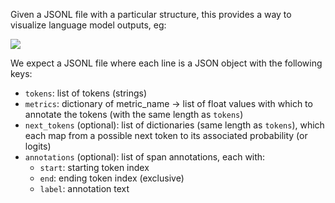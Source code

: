 Given a JSONL file with a particular structure, this provides a way to visualize language model outputs, eg: 

![](https://i.imgur.com/Bb1v2Dk.png)

We expect a JSONL file where each line is a JSON object with the following keys:

- `tokens`: list of tokens (strings)
- `metrics`: dictionary of metric_name → list of float values with which to annotate the tokens (with the same length as `tokens`)
- `next_tokens` (optional): list of dictionaries (same length as `tokens`), which each map from a possible next token to its associated probability (or logits)
- `annotations` (optional): list of span annotations, each with:
  - `start`: starting token index
  - `end`: ending token index (exclusive)
  - `label`: annotation text
